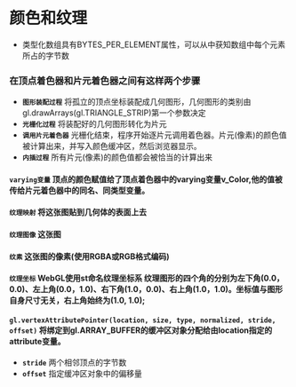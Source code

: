 # 颜色和纹理
* 类型化数组具有BYTES_PER_ELEMENT属性，可以从中获知数组中每个元素所占的字节数
### 在顶点着色器和片元着色器之间有这样两个步骤
* __`图形装配过程`__ 将孤立的顶点坐标装配成几何图形，几何图形的类别由gl.drawArrays(gl.TRIANGLE_STRIP)第一个参数决定
* __`光栅化过程`__ 将装配好的几何图形转化为片元
* __`调用片元着色器`__ 光栅化结束，程序开始逐片元调用着色器。片元(像素)的颜色值被计算出来，并写入颜色缓冲区，然后浏览器显示。
* __`内插过程`__ 所有片元(像素)的颜色值都会被恰当的计算出来
#### __`varying变量`__ 顶点的颜色赋值给了顶点着色器中的varying变量v_Color,他的值被传给片元着色器中的同名、同类型变量。
#### __`纹理映射`__ 将这张图贴到几何体的表面上去
#### __`纹理图像`__ 这张图
#### __`纹素`__ 这张图的像素(使用RGBA或RGB格式编码)
#### __`纹理坐标`__ WebGL使用st命名纹理坐标系 纹理图形的四个角的分别为左下角(0.0，0.0)、左上角(0.0，1.0)、右下角(1.0，0.0)、右上角(1.0，1.0)。坐标值与图形自身尺寸无关，右上角始终为(1.0, 1.0);
#### __`gl.vertexAttributePointer(location, size, type, normalized, stride, offset)`__ 将绑定到gl.ARRAY_BUFFER的缓冲区对象分配给由location指定的attribute变量。
* __`stride`__ 两个相邻顶点的字节数
* __`offset`__ 指定缓冲区对象中的偏移量
